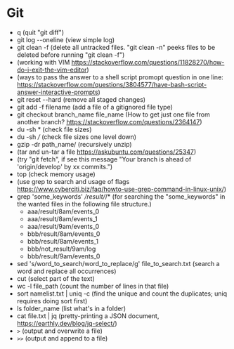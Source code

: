 # Git
- q (quit "git diff")
- git log --oneline (view simple log)
- git clean -f (delete all untracked files. "git clean -n" peeks files to be deleted before running "git clean -f")
- (working with VIM https://stackoverflow.com/questions/11828270/how-do-i-exit-the-vim-editor)
- (ways to pass the answer to a shell script promopt question in one line: https://stackoverflow.com/questions/3804577/have-bash-script-answer-interactive-prompts)
- git reset --hard (remove all staged changes)
- git add -f filename (add a file of a gitignored file type)
- git checkout branch_name file_name (How to get just one file from another branch? https://stackoverflow.com/questions/2364147)
- du -sh * (check file sizes)
- du -sh */* (check file sizes one level down)
- gzip -dr path_name/ (recursively unzip)
- (tar and un-tar a file https://askubuntu.com/questions/25347)
- (try "git fetch", if see this message "Your branch is ahead of 'origin/develop' by xx commits.")
- top (check memory usage)
- (use grep to search and usage of flags https://www.cyberciti.biz/faq/howto-use-grep-command-in-linux-unix/)
- grep 'some_keywords' */result/*/* (for searching the "some_keywords" in the wanted files in the following file structure.)
    - aaa/result/8am/events_0
    - aaa/result/8am/events_1
    - aaa/result/9am/events_0
    - bbb/result/8am/events_0
    - bbb/result/8am/events_1
    - bbb/not_result/9am/log
    - bbb/result/9am/events_0
- sed 's/word_to_search/word_to_replace/g' file_to_search.txt (search a word and replace all occurrences)
- cut (select part of the text)
- wc -l file_path (count the number of lines in that file)
- sort namelist.txt | uniq -c (find the unique and count the duplicates; uniq requires doing sort first)
- ls folder_name (list what's in a folder)
- cat file.txt | jq (pretty-printing a JSON document, https://earthly.dev/blog/jq-select/)
- `>` (output and overwrite a file)
- `>>` (output and append to a file)